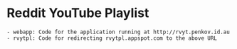 # Reddit YouTube Playlist

    - webapp: Code for the application running at http://rvyt.penkov.id.au
    - rvytpl: Code for redirecting rvytpl.appspot.com to the above URL
